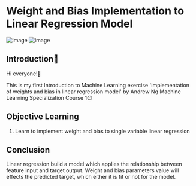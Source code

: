 # Weight and Bias Implementation to Linear Regression Model
![image](https://user-images.githubusercontent.com/79583429/215105261-92ccf57f-8933-4c5f-9376-e5df184d374d.png)     ![image](https://user-images.githubusercontent.com/79583429/215105721-3ebb97c3-090b-4049-b255-13e5f12d4f15.png)

## Introduction🧬
Hi everyone!🙌

This is my first Introduction to Machine Learning exercise 'Implementation of weights and bias in linear regression model' by Andrew Ng Machine Learning Specialization Course 1😊

## Objective Learning
1. Learn to implement weight and bias to single variable linear regression

## Conclusion
Linear regression build a model which applies the relationship between feature input and target output. Weight and bias parameters value will effects the predicted target, which either it is fit or not for the model.
